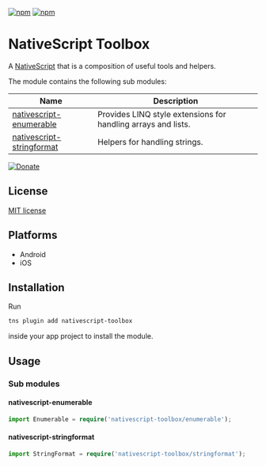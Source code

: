 [![npm](https://img.shields.io/npm/v/nativescript-toolbox.svg)](https://www.npmjs.com/package/nativescript-toolbox)
[![npm](https://img.shields.io/npm/dt/nativescript-toolbox.svg?label=npm%20downloads)](https://www.npmjs.com/package/nativescript-toolbox)

# NativeScript Toolbox

A [NativeScript](https://nativescript.org/) that is a composition of useful tools and helpers.

The module contains the following sub modules:

| Name | Description |
| ---- | --------- |
| [nativescript-enumerable](https://github.com/mkloubert/nativescript-enumerable) | Provides LINQ style extensions for handling arrays and lists. |
| [nativescript-stringformat](https://github.com/mkloubert/nativescript-stringformat) | Helpers for handling strings. |

[![Donate](https://img.shields.io/badge/Donate-PayPal-green.svg)](https://www.paypal.com/cgi-bin/webscr?cmd=_s-xclick&hosted_button_id=X493PDBNGKAGG)

## License

[MIT license](https://raw.githubusercontent.com/mkloubert/nativescript-toolbox/master/LICENSE)

## Platforms

* Android
* iOS

## Installation

Run

```bash
tns plugin add nativescript-toolbox
```

inside your app project to install the module.

## Usage

### Sub modules

#### nativescript-enumerable

```typescript
import Enumerable = require('nativescript-toolbox/enumerable');
```

#### nativescript-stringformat

```typescript
import StringFormat = require('nativescript-toolbox/stringformat');
```
